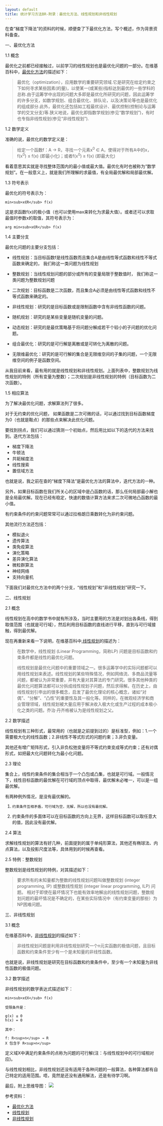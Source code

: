 ```yaml
---
layout: default
title: 统计学习方法BR-附录：最优化方法、线性规划和非线性规划
---
```

在查“梯度下降法”的资料的时候，顺便查了下最优化方法，写个概述，作为背景资料备查。

一、最优化方法

1.1 概念

最优化之前都已经接触过，以前学习的线性规划也是最优化问题的一部分。在维基百科中，[最优化方法](http://zh.wikipedia.org/wiki/%E6%9C%80%E4%BC%98%E5%8C%96)的描述如下：

> 最优化（optimization），应用数学的重要研究领域.它是研究在给定约束之下如何寻求某些因素(的量)，以使某一(或某些)指标达到最优的一些学科的总称.由于运筹学中出现的问题大多即是最优化所研究的问题，因此运筹学的许多分支，如数学规划、组合最优化、排队论，以及决策论等也是最优化的组成部分.此外，最优化还包括如工程最优设计、最优控制(控制论与运筹学的交叉分支)等.狭义地说，最优化即指数学规划(参见“数学规划”)，有时也专指非线性规划(参见“非线性规划”).

1.2 数学定义

准确的说，最优化的数学定义是：

> 给定一个函数f：A → R，寻找一个元素x<sup>0</sup> ∈ A，使得对于所有A中的x，f(x<sup>0</sup>) ≤ f(x) (即最小化)；或者f(x<sup>0</sup>) ≥ f(x) (即最大化)

看着意思其实就是寻找整体范围内的最小值或最大值。最优化有时也被称为“数学规划”。在一般意义上，就是我们所理解的求最值，有全局最优解和局部最优解。

1.3 符号表示

最优化的符号表示为：

	min<sub>x∈R</sub> f(x)

这是求函数f(x)的极小值（也可以使用max来转化为求最大值）。或者还可以求取最值时参数x的取值，其符号表示为：

	arg min<sub>x∈R</sub> f(x)

1.4 主要分支

最优化问题的主要分支包括：

*	线性规划：当目标函数f是线性函数而且集合A是由线性等式函数和线性不等式函数来确定的， 我们称这一类问题为线性规划

*	整数规划：当线性规划问题的部分或所有的变量局限于整数值时， 我们称这一类问题为整数规划问题

*	二次规划：目标函数是二次函数，而且集合A必须是由线性等式函数和线性不等式函数来确定的。

*	非线性规划：研究的是目标函数或是限制函数中含有非线性函数的问题。

*	随机规划：研究的是某些变量是随机变量的问题。

*	动态规划：研究的是最优策略基于将问题分解成若干个较小的子问题的优化问题。

*	组合最优化：研究的是可行解是离散或是可转化为离散的问题。

*	无限维最优化：研究的是可行解的集合是无限维空间的子集的问题，一个无限维空间的例子是函数空间。

从我目前来看，最有用的就是线性规划和非线性规划。上面列表中，整数规划为线性规划的特例（所有变量为整数）；二次规划是非线性规划的特例（目标函数为二次函数）。

1.5 相应算法

为了解决最优化问题，求解算法列了很多。

对于无约束的优化问题， 如果函数是二次可微的话，可以通过找到目标函数梯度为0（也就是鞍点）的那些点来解决此优化问题。

要找到拐点，我们可以通过猜测一个初始点，然后用比如以下的迭代的方法来找到。迭代方法包括：

*	梯度下降法
*	牛顿法
*	共轭梯度法
*	线性搜索
*	置信域方法

也就是说，我之前在查的“梯度下降法”是最优化方法的算法中，迭代方法的一种。

另外，如果目标函数在我们所关心的区域中是凸函数的话，那么任何局部最小解也是全局最优解。现在已经有稳定，快速的数值计算方法来求二次可微地凸函数的最小值。

有约束条件的约束问题常常可以通过拉格朗日乘数转化为非约束问题。

其他流行方法还包括：

*	模拟退火
*	遗传算法
*	类免疫算法
*	演化策略
*	差异演化算法
*	微粒群算法
*	神经网络
*	支持向量机

下面我们对最优化方法中的两个分支，“线性规划”和“非线性规划”研究一下。

二、线性规划

2.1 概念

线性规划在高中的数学书中就有所涉及，当时主要用的方法是对划出各条线，得到取值范围（也就是可行域），然后利用目标函数的直线进行平移，直到与可行域接触，得到最优解。

现在再重新来看一下说明，在维基百科中,[线性规划](http://zh.wikipedia.org/wiki/%E7%BA%BF%E6%80%A7%E8%A7%84%E5%88%92)的描述为：

> 在数学中，线性规划 (Linear Programming，简称LP) 问题是目标函数和约束条件都是线性的最优化问题。
> 
> 线性规划是最优化问题中的重要领域之一。很多运筹学中的实际问题都可以用线性规划来表述。线性规划的某些特殊情况，例如网络流、多商品流量等问题，都被认为非常重要，并有大量对其算法的专门研究。很多其他种类的最优化问题算法都可以分拆成线性规划子问题，然后求得解。在历史上，由线性规划引申出的很多概念，启发了最优化理论的核心概念，诸如“对偶”、“分解”、“凸性”的重要性及其一般化等。同样的，在微观经济学和商业管理领域，线性规划被大量应用于解决收入极大化或生产过程的成本极小化之类的问题。乔治·丹齐格被认为是线性规划之父。

2.2 数学描述

线性规划有三种形式，最常用的（也就是之前提到过的）是标准型，例如：1.一个需要极大化的线性函数；2.非线性不等式形式的问题约束；3.非负变量。

其他还有增广矩阵形式，引入非负松弛变量将不等式约束变成等式约束；还有对偶形式，如把最大化问题转化为最小化问题。

2.3 理论

集合上，线性约束条件的集合相当于一个凸包或凸集，也就是可行域。一般情况下，线性目标函数的最优解在可行域的顶点中取得，最优解未必唯一，可以是一组最优解。

有两种例外情况，是没有最优解的。

 1.		约束条件互相矛盾，可行域为空，无解，所以也没有最优解。
 2.	约束条件的多面体可以在目标函数的方向上无界，这样目标函数可以取任意大的值，因此没有最优解。

2.4 算法

求解线性规划的算法有好几种，前面提到的属于单纯形算法，其他还有椭球法、内点算法，以及投影尺度法等，具体用到的时候再查看。

2.5 特例：整数规划

整数规划是线性规划的特例，对其描述如下：

> 要求所有的未知量都为整数的线性规划问题叫做整数规划 (integer programming, IP) 或整数线性规划 (integer linear programming, ILP) 问题。 相对于即使在最坏情况下也能有效率地解出的线性规划问题，整数规划问题的最坏情况是不确定的，在某些实际情况中（有约束变量的那些）为NP困难问题。

三、非线性规划

3.1 概念

在维基百科中，[非线性规划](http://zh.wikipedia.org/wiki/%E9%9D%9E%E7%BA%BF%E6%80%A7%E8%A7%84%E5%88%92)的描述如下：

> 非线性规划问题是利用非线性规划研究一个n元实函数的极值问题，且目标函数和约束条件至少有一个是未知量的非线性函数。

也就是说，非线性规划是研究在目标函数和约束条件中，至少有一个未知量为非线性函数的极值问题。

3.2 数学描述

非线性规划的数学表达式描述如下：

	min<sub>x∈X</sub> f(x)

	受限条件是：
	
	g(x) ≤ 0
	h(x) = 0

	其中：
	
	f: R<sup>n</sup> → R
	X 包含于 R<sup>n</sup>

定义域X中满足约束条件的点称为问题的可行解(注：与线性规划中的可行域相对应)。

与线性规划相比，非线性规划还没有适用于各种问题的一般算法，各种算法都有自己特定的适用范围。唔，竟然是还没有通用解法，还是有待学习啊。

最后，附上思维导图：
<img src="http://arthur503.github.io/blog/assets/pic/201310/2013-10-04-Statistical-Methods-appendix-optimization-problem.png">

参考资料：

*	[最优化方法](http://zh.wikipedia.org/wiki/%E6%9C%80%E4%BC%98%E5%8C%96)
*	[线性规划](http://zh.wikipedia.org/wiki/%E7%BA%BF%E6%80%A7%E8%A7%84%E5%88%92)
*	[非线性规划](http://zh.wikipedia.org/wiki/%E9%9D%9E%E7%BA%BF%E6%80%A7%E8%A7%84%E5%88%92)